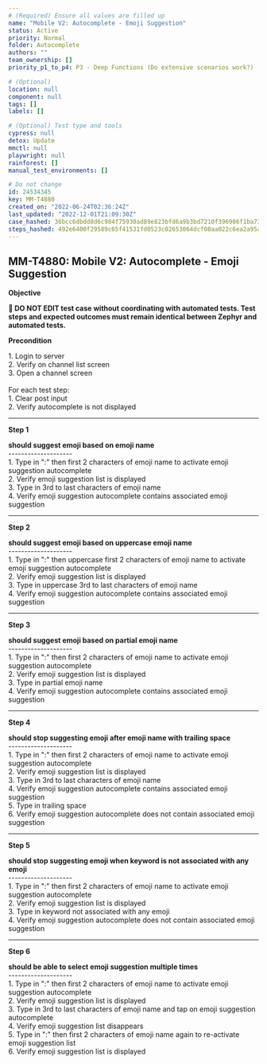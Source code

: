 ```yaml
---
# (Required) Ensure all values are filled up
name: "Mobile V2: Autocomplete - Emoji Suggestion"
status: Active
priority: Normal
folder: Autocomplete
authors: ""
team_ownership: []
priority_p1_to_p4: P3 - Deep Functions (Do extensive scenarios work?)

# (Optional)
location: null
component: null
tags: []
labels: []

# (Optional) Test type and tools
cypress: null
detox: Update
mmctl: null
playwright: null
rainforest: []
manual_test_environments: []

# Do not change
id: 24534345
key: MM-T4880
created_on: "2022-06-24T02:36:24Z"
last_updated: "2022-12-01T21:09:30Z"
case_hashed: 36bcc6dbdd8d6c984f75930ad89e823bfd6a9b3bd7210f396906f1ba734d79abd663d26c867c9f85d2eb80d0fffb302f
steps_hashed: 492e6400f29589c65f41531fd0523c02653064dcf08aa022c6ea2a95aa48a286c6b79ee2bcb31f51dbb25449b49be434
---
```


<!-- (Auto-generated) Based on frontmatter's "key" and "name" -->

## MM-T4880: Mobile V2: Autocomplete - Emoji Suggestion

**Objective**

**🛑 DO NOT EDIT test case without coordinating with automated tests. Test steps and expected outcomes must remain identical between Zephyr and automated tests.**

**Precondition**

1\. Login to server\
2\. Verify on channel list screen\
3\. Open a channel screen\
\
For each test step:\
1\. Clear post input\
2\. Verify autocomplete is not displayed

---

**Step 1**

**should suggest emoji based on emoji name**\
\--------------------\
1\. Type in ":" then first 2 characters of emoji name to activate emoji suggestion autocomplete\
2\. Verify emoji suggestion list is displayed\
3\. Type in 3rd to last characters of emoji name\
4\. Verify emoji suggestion autocomplete contains associated emoji suggestion

---

**Step 2**

**should suggest emoji based on uppercase emoji name**\
\--------------------\
1\. Type in ":" then uppercase first 2 characters of emoji name to activate emoji suggestion autocomplete\
2\. Verify emoji suggestion list is displayed\
3\. Type in uppercase 3rd to last characters of emoji name\
4\. Verify emoji suggestion autocomplete contains associated emoji suggestion

---

**Step 3**

**should suggest emoji based on partial emoji name**\
\--------------------\
1\. Type in ":" then first 2 characters of emoji name to activate emoji suggestion autocomplete\
2\. Verify emoji suggestion list is displayed\
3\. Type in partial emoji name\
4\. Verify emoji suggestion autocomplete contains associated emoji suggestion

---

**Step 4**

**should stop suggesting emoji after emoji name with trailing space**\
\--------------------\
1\. Type in ":" then first 2 characters of emoji name to activate emoji suggestion autocomplete\
2\. Verify emoji suggestion list is displayed\
3\. Type in 3rd to last characters of emoji name\
4\. Verify emoji suggestion autocomplete contains associated emoji suggestion\
5\. Type in trailing space\
6\. Verify emoji suggestion autocomplete does not contain associated emoji suggestion

---

**Step 5**

**should stop suggesting emoji when keyword is not associated with any emoji**\
\--------------------\
1\. Type in ":" then first 2 characters of emoji name to activate emoji suggestion autocomplete\
2\. Verify emoji suggestion list is displayed\
3\. Type in keyword not associated with any emoji\
4\. Verify emoji suggestion autocomplete does not contain associated emoji suggestion

---

**Step 6**

**should be able to select emoji suggestion multiple times**\
\--------------------\
1\. Type in ":" then first 2 characters of emoji name to activate emoji suggestion autocomplete\
2\. Verify emoji suggestion list is displayed\
3\. Type in 3rd to last characters of emoji name and tap on emoji suggestion autocomplete\
4\. Verify emoji suggestion list disappears\
5\. Type in ":" then first 2 characters of emoji name again to re-activate emoji suggestion list\
6\. Verify emoji suggestion list is displayed
